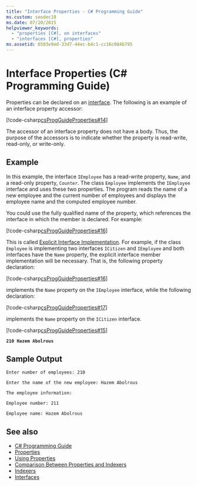 ```yaml
---
title: "Interface Properties - C# Programming Guide"
ms.custom: seodec18
ms.date: 07/20/2015
helpviewer_keywords: 
  - "properties [C#], on interfaces"
  - "interfaces [C#], properties"
ms.assetid: 6503e9ed-33d7-44ec-b4c1-cc16c084b795
---
```

# Interface Properties (C# Programming Guide)
Properties can be declared on an [interface](../../language-reference/keywords/interface.md). The following is an example of an interface property accessor:  
  
 [!code-csharp[csProgGuideProperties#14](~/samples/snippets/csharp/VS_Snippets_VBCSharp/csProgGuideProperties/CS/Properties.cs#14)]  
  
 The accessor of an interface property does not have a body. Thus, the purpose of the accessors is to indicate whether the property is read-write, read-only, or write-only.  
  
## Example  
 In this example, the interface `IEmployee` has a read-write property, `Name`, and a read-only property, `Counter`. The class `Employee` implements the `IEmployee` interface and uses these two properties. The program reads the name of a new employee and the current number of employees and displays the employee name and the computed employee number.  
  
 You could use the fully qualified name of the property, which references the interface in which the member is declared. For example:  
  
 [!code-csharp[csProgGuideProperties#16](~/samples/snippets/csharp/VS_Snippets_VBCSharp/csProgGuideProperties/CS/Properties.cs#16)]  
  
 This is called [Explicit Interface Implementation](../interfaces/explicit-interface-implementation.md). For example, if the class `Employee` is implementing two interfaces `ICitizen` and `IEmployee` and both interfaces have the `Name` property, the explicit interface member implementation will be necessary. That is, the following property declaration:  
  
 [!code-csharp[csProgGuideProperties#16](~/samples/snippets/csharp/VS_Snippets_VBCSharp/csProgGuideProperties/CS/Properties.cs#16)]  
  
 implements the `Name` property on the `IEmployee` interface, while the following declaration:  
  
 [!code-csharp[csProgGuideProperties#17](~/samples/snippets/csharp/VS_Snippets_VBCSharp/csProgGuideProperties/CS/Properties.cs#17)]  
  
 implements the `Name` property on the `ICitizen` interface.  
  
 [!code-csharp[csProgGuideProperties#15](~/samples/snippets/csharp/VS_Snippets_VBCSharp/csProgGuideProperties/CS/Properties.cs#15)]  
  
  **`210 Hazem Abolrous`**    
## Sample Output  
 `Enter number of employees: 210`  
  
 `Enter the name of the new employee: Hazem Abolrous`  
  
 `The employee information:`  
  
 `Employee number: 211`  
  
 `Employee name: Hazem Abolrous`  
  
## See also

- [C# Programming Guide](../index.md)
- [Properties](./properties.md)
- [Using Properties](./using-properties.md)
- [Comparison Between Properties and Indexers](../indexers/comparison-between-properties-and-indexers.md)
- [Indexers](../indexers/index.md)
- [Interfaces](../interfaces/index.md)
